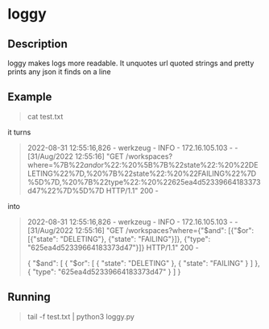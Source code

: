# loggy

## Description

loggy makes logs more readable. It unquotes url quoted strings and pretty prints any json it finds on a line

## Example

> cat test.txt

it turns

> 2022-08-31 12:55:16,826 - werkzeug - INFO - 172.16.105.103 - - [31/Aug/2022 12:55:16] "GET /workspaces?where=%7B%22$and%22:%20%5B%7B%22$or%22:%20%5B%7B%22state%22:%20%22DELETING%22%7D,%20%7B%22state%22:%20%22FAILING%22%7D%5D%7D,%20%7B%22type%22:%20%22625ea4d52339664183373d47%22%7D%5D%7D HTTP/1.1" 200 -

into

> 2022-08-31 12:55:16,826 - werkzeug - INFO - 172.16.105.103 - - [31/Aug/2022 12:55:16] "GET /workspaces?where={"$and": [{"$or": [{"state": "DELETING"}, {"state": "FAILING"}]}, {"type": "625ea4d52339664183373d47"}]} HTTP/1.1" 200 -
>
> {
>     "$and": [
>         {
>             "$or": [
>                 {
>                     "state": "DELETING"
>                 },
>                 {
>                     "state": "FAILING"
>                 }
>             ]
>         },
>         {
>             "type": "625ea4d52339664183373d47"
>         }
>     ]
> }

## Running

> tail -f test.txt | python3 loggy.py
